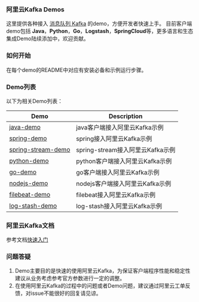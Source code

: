 ### 阿里云Kafka Demos
这里提供各种接入 [消息队列 Kafka](https://www.aliyun.com/product/kafka?spm=5176.8142029.388261.384.e9396d3epwiIeJ) 的demo，方便开发者快速上手。
目前客户端demo包括 **Java**，**Python**，**Go**，**Logstash**，**SpringCloud**等，更多语言和生态集成Demo陆续添加中，欢迎贡献。

### 如何开始
在每个demo的README中对应有安装必备和示例运行步骤。

### Demo列表

以下为相关Demo列表：

| Demo                                       |  Description
| ------------------------------------------ | --------------------------------------------------------------------------------
|[java-demo](kafka-java-demo/README.md)|java客户端接入阿里云Kafka示例|
|[spring-demo](kafka-spring-demo/README.md)|spring接入阿里云Kafka示例|
|[spring-stream-demo](kafka-spring-stream-demo/README.md)|spring-stream接入阿里云Kafka示例|
|[python-demo](kafka-python-demo/README.md)|python客户端接入阿里云Kafka示例|
|[go-demo](kafka-go-demo/README.md)|go客户端接入阿里云Kafka示例|
|[nodejs-demo](kafka-nodejs-demo/README.md)|nodejs客户端接入阿里云Kafka示例|
|[filebeat-demo](kafka-filebeat-demo/README.md)|filebeat接入阿里云Kafka示例|
|[log-stash-demo](kafka-log-stash-demo/README.md)|log-stash接入阿里云Kafka示例|


### 阿里云Kafka文档
参考文档[快速入门](https://help.aliyun.com/document_detail/99949.html?spm=a2c4g.11186623.6.554.2be1c453UXdc4D)

### 问题答疑
1. Demo主要目的是快速的使用阿里云Kafka，为保证客户端程序性能和稳定性建议从业务考虑参考官方参数进行一定的调整。
2. 在使用阿里云Kafka的过程中的问题或者Demo问题，建议通过阿里云工单反馈，对issue不能很好的回复请见谅。